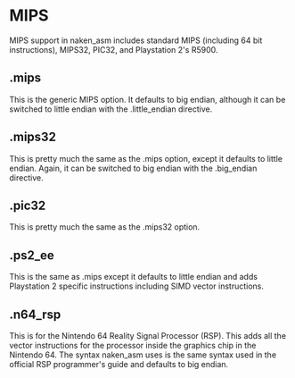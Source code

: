 
MIPS
====

MIPS support in naken_asm includes standard MIPS (including 64 bit
instructions), MIPS32, PIC32, and Playstation 2's R5900.

.mips
-----

This is the generic MIPS option. It defaults to big endian, although it
can be switched to little endian with the .little_endian directive.

.mips32
-------

This is pretty much the same as the .mips option, except it defaults
to little endian. Again, it can be switched to big endian with the
.big_endian directive.

.pic32
-------

This is pretty much the same as the .mips32 option.

.ps2_ee
-------

This is the same as .mips except it defaults to little endian and
adds Playstation 2 specific instructions including SIMD vector
instructions.

.n64_rsp
--------

This is for the Nintendo 64 Reality Signal Processor (RSP). This
adds all the vector instructions for the processor inside the graphics
chip in the Nintendo 64. The syntax naken_asm uses is the same syntax
used in the official RSP programmer's guide and defaults to big endian.

